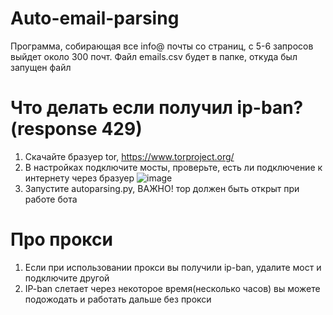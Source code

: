 # Auto-email-parsing
Программа, собирающая все info@ почты со страниц, с 5-6 запросов выйдет около 300 почт. Файл emails.csv будет в папке, откуда был запущен файл
# Что делать если получил ip-ban?(response 429)
1. Скачайте бразуер tor, https://www.torproject.org/
2. В настройках подключите мосты, проверьте, есть ли подключение к интернету через бразуер
![image](https://github.com/webdarens/Auto-email-parsing/assets/105850220/3129a58d-ca70-4cd6-8a23-aea43f342992)
3. Запустите autoparsing.py, ВАЖНО! тор должен быть открыт при работе бота
# Про прокси
1. Если при использовании прокси вы получили ip-ban, удалите мост и подключите другой
2. IP-ban слетает через некоторое время(несколько часов) вы можете подожодать и работать дальше без прокси 
